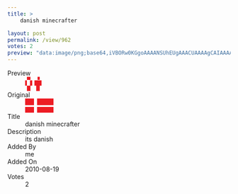 ```yaml
---
title: >
    danish minecrafter

layout: post
permalink: /view/962
votes: 2
preview: "data:image/png;base64,iVBORw0KGgoAAAANSUhEUgAAACUAAAAgCAIAAAAaMSbnAAAABnRSTlMA/wD/AP5AXyvrAAAAb0lEQVRIiWP8//8fAwy8k1VjwAaEHt/CKo4BGGHmqOLSzkScQVQDo/aN2kcKYETOD/AEjQH+E2kaQe2Mb2VU4Byhx7cx1eLJTAy4sywuMNzjb9S+UftG7Rs59jFSsf1CjPbhHp6j9o3aN2rfyLEPAC8/Hl5qH0ffAAAAAElFTkSuQmCC"
---
```

<dl class="side-by-side">
<dt>Preview</dt>
<dd>
    <img class="preview" src="data:image/png;base64,iVBORw0KGgoAAAANSUhEUgAAACUAAAAgCAIAAAAaMSbnAAAABnRSTlMA/wD/AP5AXyvrAAAAb0lEQVRIiWP8//8fAwy8k1VjwAaEHt/CKo4BGGHmqOLSzkScQVQDo/aN2kcKYETOD/AEjQH+E2kaQe2Mb2VU4Byhx7cx1eLJTAy4sywuMNzjb9S+UftG7Rs59jFSsf1CjPbhHp6j9o3aN2rfyLEPAC8/Hl5qH0ffAAAAAElFTkSuQmCC">
</dd>
<dt>Original</dt>
<dd>
    <img class="preview" src="data:image/png;base64,iVBORw0KGgoAAAANSUhEUgAAAEAAAAAgCAIAAAAt/+nTAAAAAXNSR0IArs4c6QAAAARnQU1BAACxjwv8YQUAAAAJcEhZcwAAEnQAABJ0Ad5mH3gAAACCSURBVFhH7ZfBCQAhDARTiE/778wa7g4EES8fN48QGPElrqg7CYmN1uX5eEM+TROaJpsqHqCbv/4dB34YRZgUtDiAAwI2uwSEQAiEqIWOKAgicSuvn4XcirLQohW6q3tVHpDtYP0gvk1b+35aSlrK1okByulIFvm0IARCIERHltuRvWBym/Ug0A1SAAAAAElFTkSuQmCC">
</dd>
<dt>Title</dt>
<dd>danish minecrafter</dd>
<dt>Description</dt>
<dd>its danish</dd>
<dt>Added By</dt>
<dd>me</dd>
<dt>Added On</dt>
<dd>2010-08-19</dd>
<dt>Votes</dt>
<dd>2</dd>
</dl>
